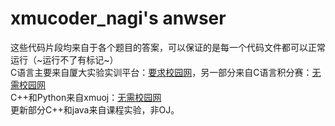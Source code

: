 # xmucoder_nagi's anwser
这些代码片段均来自于各个题目的答案，可以保证的是每一个代码文件都可以正常运行（~运行不了有标记~）  
C语言主要来自厦大实验实训平台：[要求校园网](10.26.57.15)，另一部分来自C语言积分赛：[无需校园网](c语言积分赛.top)  
C++和Python来自xmuoj：[无需校园网](www.xmuoj.com)  
更新部分C++和java来自课程实验，非OJ。
